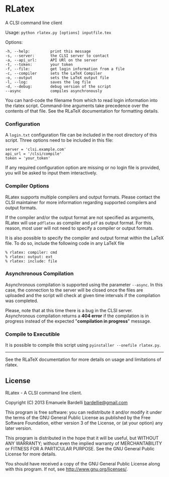 # RLatex

A CLSI command line client

Usage: `python rlatex.py [options] inputfile.tex`

Options:
```
-h, --help:         print this message
-s, --server:       the CLSI server to contact
-a, --api_url:      API URl on the server
-t, --token:        your token
-f, --file:         get login information from a file
-c, --compiler      sets the LaTeX Compiler
-o, --output        sets the LaTeX output file
-l, --log:          saves the log file
-d, --debug:        debug version of the script
--async             compiles asynchronously
```
You can hard-code the filename from which to read login information into
the rlatex script. Command-line arguments take precedence over
the contents of that file. See the RLaTeX documentation for formatting
details.

### Configuration

A ```login.txt``` configuration file can be included in the root directory
of this script. Three options need to be included in this file:
```
server = 'clsi.example.com'
api_url = '/clsi/compile'
token = 'your_token'
```

If any required configuration option are missing or no login file is provided, 
you will be asked to input them interactively.

### Compiler Options

RLatex supports multiple compilers and output formats. Please contact the
CLSI maintainer for more information regarding supported compilers and output
formats.

If the compiler and/or the output format are not specified as arguments,
RLatex will use ```pdflatex``` as compiler and ```pdf``` as output format. For this
reason, most user will not need to specify a compiler or output formats.

It is also possible to specify the compiler and output format within the LaTeX
file. To do so, include the following code in any LaTeX file
```
% rlatex: compiler: cmd
% rlatex: output: ext
% rlatex: include: file
```

### Asynchronous Compilation
Asynchronous compilation is supported using the parameter ```--async```.  In this 
case, the connection to the server will be closed once the files are uploaded and
the script will check at given time intervals if the compilation was completed.

Please, note that at this time there is a bug in the CLSI server.  Asynchronous
compilation returns a **404 error** if the compilation is in progress instead of the
expected "**compilation in progress**" message.

### Compile to Executible
It is possible to compile this script using ```pyinstaller --onefile rlatex.py```.


***

See the RLaTeX documentation for more details on usage and limitations
of rlatex.

## License

RLatex - A CLSI command line client.

Copyright (C) 2013  Emanuele Bardelli <bardellie@gmail.com>

This program is free software: you can redistribute it and/or modify
it under the terms of the GNU General Public License as published by
the Free Software Foundation, either version 3 of the License, or
(at your option) any later version.

This program is distributed in the hope that it will be useful,
but WITHOUT ANY WARRANTY; without even the implied warranty of
MERCHANTABILITY or FITNESS FOR A PARTICULAR PURPOSE.  See the
GNU General Public License for more details.

You should have received a copy of the GNU General Public License
along with this program.  If not, see <http://www.gnu.org/licenses/>.
